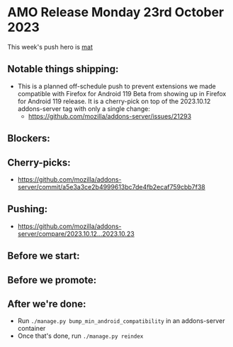 # AMO Release Monday 23rd October 2023

This week's push hero is [mat](https://github.com/diox)

## Notable things shipping:
- This is a planned off-schedule push to prevent extensions we made compatible with Firefox for Android 119 Beta from showing up in Firefox for Android 119 release. It is a cherry-pick on top of the 2023.10.12 addons-server tag with only a single change:
  - https://github.com/mozilla/addons-server/issues/21293

## Blockers:

## Cherry-picks:
 - https://github.com/mozilla/addons-server/commit/a5e3a3ce2b4999613bc7de4fb2ecaf759cbb7f38

## Pushing:

- https://github.com/mozilla/addons-server/compare/2023.10.12...2023.10.23

## Before we start:

## Before we promote:

## After we're done:

- Run `./manage.py bump_min_android_compatibility` in an addons-server container
- Once that's done, run `./manage.py reindex`
